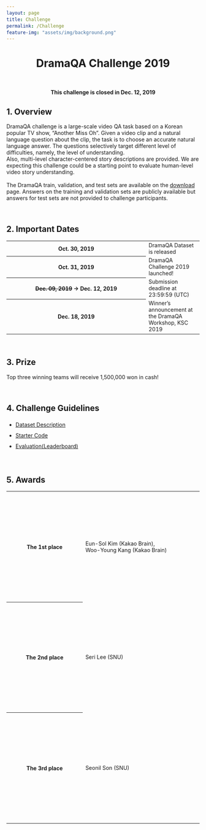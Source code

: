```yaml
---
layout: page
title: Challenge
permalink: /Challenge
feature-img: "assets/img/background.png"
---
```


<style>
    table {
        width: 100%;
        padding: 0px;
    }
</style>

<div class="challenge content-container">
  <h1 class = "content-title" style="TEXT-ALIGN: center">
    DramaQA Challenge 2019
  </h1> <br />
  <p style="text-align: center"><b>This challenge is closed in Dec. 12, 2019 </b></p>
  <div class = "content-subcontainer">
    <h2 class = "content-subtitle">
      1. Overview
    </h2>
    <p class="content-item">
      DramaQA challenge is a large-scale video QA task based on a Korean popular TV show, “Another Miss Oh”. Given a video clip and a natural language question about the clip, the task is to choose an accurate natural language answer. The questions selectively target different level of difficulties, namely, the level of understanding. 
      <br />
      Also, multi-level character-centered story descriptions are provided. We are expecting this challenge could be a starting point to evaluate human-level video story understanding.
      <br /><br />
      The DramaQA train, validation, and test sets are available on the <a id="link" href="/Download ">download</a> page. Answers on the training and validation sets are publicly available but answers for test sets are not provided to challenge participants.
    </p>
  </div> <br />

  <div class = "content-subcontainer">
    <h2 class = "content-subtitle">
      2. Important Dates
    </h2>
    <div class="content-item">
      <table> 
        <tr>
          <th style="width: 350px">Oct. 30, 2019</th>
          <td>DramaQA Dataset is released</td>
        </tr>
        <tr>
          <th style="width: 350px">Oct. 31, 2019</th>
          <td>DramaQA Challenge 2019 launched!</td>
        </tr>
        <tr>
          <th style="width: 350px"><del>Dec. 09, 2019</del> &rarr; Dec. 12, 2019</th>
          <td>Submission deadline at 23:59:59 (UTC)</td>
        </tr>
        <tr>
          <th style="width: 350px">Dec. 18, 2019</th>
          <td>Winner’s announcement at the DramaQA Workshop, KSC 2019</td>
        </tr>        
      </table>
    </div>
  </div> <br />

  <div class = "content-subcontainer">
    <h2 class = "content-subtitle">
      3. Prize
    </h2>
    <p class="content-item">
      Top three winning teams will receive 1,500,000 won in cash!
    </p>
  </div> <br />

  <div class = "content-subcontainer">
    <h2 class = "content-subtitle">
      4. Challenge Guidelines
    </h2>
    <ul class="content-item" style="line-height:2em">
      <li> <a id="link" href="/Dataset">Dataset Description</a> </li>
      <li> <a id="link" href="https://github.com/skaro94/vtt_challenge_2019">Starter Code</a> </li>
      <li> <a id="link" href="https://evalai.cloudcv.org/web/challenges/challenge-page/467/overview">Evaluation(Leaderboard)</a> </li>
     </ul>
  </div> <br />
  
  <div class="content-subcontainer">
    <h2 class = "content-subtitle">
      5. Awards
    </h2>
    <table style="celllspacing=0; cellpadding=0; border=0"> 
        <tr>
          <th style="width: 200px">The 1st place</th>
          <td style="width: 300px">Eun-Sol Kim (Kakao Brain),<br> Woo-Young Kang (Kakao Brain)</td>
          <td><img class="1st" src="/assets/img/challenge/2019_1st.JPG" style="margin:0; padding:0; width: 400px; height: 280px"></td>
        </tr>
        <tr>
          <th>The 2nd place</th>
          <td>Seri Lee (SNU)</td>
          <td><img class="2nd" src="/assets/img/challenge/2019_2nd.JPG" style="margin:0; padding:0; width: 400px; height: 280px"></td>
        </tr>
        <tr>
          <th>The 3rd place</th>
          <td>Seonil Son (SNU)</td>
          <td><img class="3rd" src="/assets/img/challenge/2019_3rd.JPG" style="margin:0; padding:0; width: 400px; height: 280px"></td>
        </tr>        
    </table>
  </div>
  
</div>
